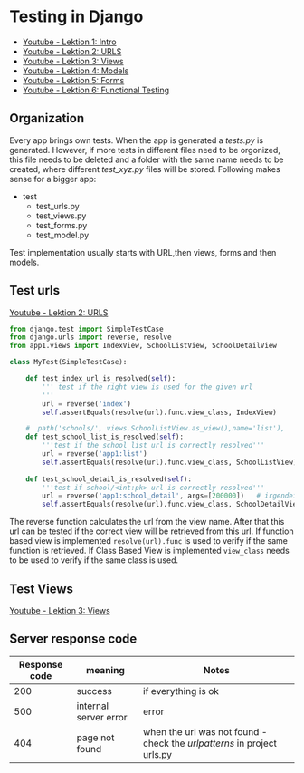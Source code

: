 # Testing in Django
- [Youtube - Lektion 1: Intro](https://www.youtube.com/watch?v=qwypH3YvMKc&list=PLbpAWbHbi5rMF2j5n6imm0enrSD9eQUaM&index=1)
- [Youtube - Lektion 2: URLS](https://www.youtube.com/watch?v=0MrgsYswT1c&list=PLbpAWbHbi5rMF2j5n6imm0enrSD9eQUaM&index=2)
- [Youtube - Lektion 3: Views](https://www.youtube.com/watch?v=hA_VxnxCHbo&list=PLbpAWbHbi5rMF2j5n6imm0enrSD9eQUaM&index=3)
- [Youtube - Lektion 4: Models](https://www.youtube.com/watch?v=IKnp2ckuhzg&list=PLbpAWbHbi5rMF2j5n6imm0enrSD9eQUaM&index=4)
- [Youtube - Lektion 5: Forms](https://www.youtube.com/watch?v=zUl-Tf-UEzw&list=PLbpAWbHbi5rMF2j5n6imm0enrSD9eQUaM&index=5)
- [Youtube - Lektion 6: Functional Testing](https://www.youtube.com/watch?v=28zdhLPZ1Zk&list=PLbpAWbHbi5rMF2j5n6imm0enrSD9eQUaM&index=6)

## Organization
Every app brings own tests. When the app is generated a _tests.py_ is generated. However, if more tests in different files need to be orgonized, this file needs to be deleted and a folder with the same name needs to be created, where different _test_xyz.py_ files will be stored. Following makes sense for a bigger app:
- test
  - test_urls.py
  - test_views.py
  - test_forms.py
  - test_model.py

Test implementation usually starts with URL,then views, forms and then models.

## Test urls

[Youtube - Lektion 2: URLS](https://www.youtube.com/watch?v=0MrgsYswT1c&list=PLbpAWbHbi5rMF2j5n6imm0enrSD9eQUaM&index=2)

``` python
from django.test import SimpleTestCase
from django.urls import reverse, resolve
from app1.views import IndexView, SchoolListView, SchoolDetailView

class MyTest(SimpleTestCase):

    def test_index_url_is_resolved(self):
        ''' test if the right view is used for the given url
        '''
        url = reverse('index')
        self.assertEquals(resolve(url).func.view_class, IndexView)

    #  path('schools/', views.SchoolListView.as_view(),name='list'),
    def test_school_list_is_resolved(self):
        '''test if the school list url is correctly resolved'''
        url = reverse('app1:list')
        self.assertEquals(resolve(url).func.view_class, SchoolListView)
    
    def test_school_detail_is_resolved(self):
        '''test if school/<int:pk> url is correctly resolved'''
        url = reverse('app1:school_detail', args=[200000])   # irgendein integer für pk
        self.assertEquals(resolve(url).func.view_class, SchoolDetailView)
```
The reverse function calculates the url from the view name. After that this url can be tested if the correct view will be retrieved from this url.
If function based view is implemented `resolve(url).func` is used to verify if the same function is retrieved. If Class Based View is implemented `view_class` needs to be used to verify if the same class is used.

## Test Views

[Youtube - Lektion 3: Views](https://www.youtube.com/watch?v=hA_VxnxCHbo&list=PLbpAWbHbi5rMF2j5n6imm0enrSD9eQUaM&index=3)

## Server response code

|Response code   |meaning   |Notes   
|--|--|--|
|200   |success   				| if everything is ok   
|500   |internal server error   |error   
|404   |page not found			|when the url was not found - check the _urlpatterns_ in project urls.py 

